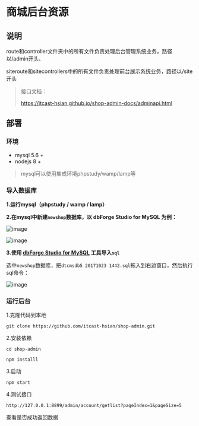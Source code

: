 # 商城后台资源

## 说明

route和controller文件夹中的所有文件负责处理后台管理系统业务，路径以/admin开头、

siteroute和sitecontrollers中的所有文件负责处理前台展示系统业务，路径以/site开头

> 接口文档：
>
> https://itcast-hsian.github.io/shop-admin-docs/adminapi.html



## 部署

### 环境

- mysql 5.6 +
- nodejs 8 +

> mysql可以使用集成环境phpstudy/wamp/lamp等



### 导入数据库

**1.运行mysql（phpstudy / wamp / lamp）**

**2.在mysql中新建`newshop`数据库，以 dbForge Studio for MySQL 为例：**

 ![image](https://itcast-hsian.github.io/shop-admin-docs/img/QQ%E5%9B%BE%E7%89%8720190221162022.png)



 ![image](https://itcast-hsian.github.io/shop-admin-docs/img/QQ%E5%9B%BE%E7%89%8720190221162115.png)


**3.使用 [dbForge Studio for MySQL](https://www.devart.com/dbforge/mysql/studio/download.html) 工具导入`sql`**

选中`newshop`数据库，把`dtcmsdb5 20171023 1442.sql`拖入到右边窗口，然后执行sql命令：

 ![image](https://itcast-hsian.github.io/shop-admin-docs/img/QQ%E5%9B%BE%E7%89%8720190221162605.png)




### 运行后台

1.克隆代码到本地

```
git clone https://github.com/itcast-hsian/shop-admin.git
```

2.安装依赖

```
cd shop-admin
```

```
npm installl
```

3.启动

```
npm start
```

4.测试接口

```
http://127.0.0.1:8899/admin/account/getlist?pageIndex=1&pageSize=5
```

查看是否成功返回数据



